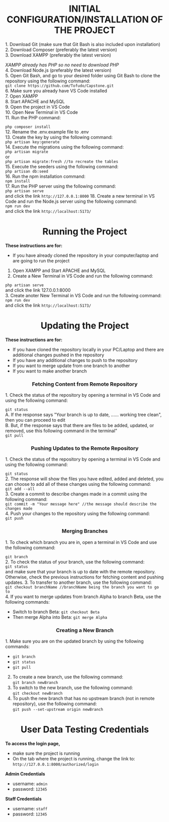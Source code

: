 <h1 align="center">INITIAL CONFIGURATION/INSTALLATION OF THE PROJECT</h1>
1. Download Git (make sure that Git Bash is also included upon installation) <br>
2. Download Composer (preferably the latest version) <br>
3. Download XAMPP (preferably the latest version) <br>

   *XAMPP already has PHP so no need to download PHP* <br>
4. Download Node.js (preferably the latest version) <br>
5. Open Git Bash, and go to your desired folder using Git Bash to clone the repository using the following command: <br>
`git clone https://github.com/Tofudo/Capstone.git` <br>
6. Make sure you already have VS Code installed <br>
7. Open XAMPP <br>
8. Start APACHE and MySQL <br>
9. Open the project in VS Code <br>
10. Open New Terminal in VS Code <br>
11. Run the PHP command: <br>

```php composer install```<br>
12. Rename the .env.example file to .env <br>
13. Create the key by using the following command: <br>
```php artisan key:generate```<br>
14. Execute the migrations using the following command: <br>
```php artisan migrate```<br>
or <br>
```php artisan migrate:fresh //to recreate the tables```<br>
15. Execute the seeders using the following command: <br>
```php artisan db:seed```<br>
16. Run the npm installation command: <br>
```npm install```<br>
17. Run the PHP server using the following command: <br>
```php artisan serve```<br>
    and click the link `http://127.0.0.1:8000`
18. Create a new terminal in VS Code and run the Node.js server using the following command: <br>
```npm run dev```<br>
    and click the link `http://localhost:5173/`

<h1 align="center">Running the Project</h1>

**These instructions are for:** <br>
 - If you have already cloned the repository in your computer/laptop and are going to run the project <br>
1. Open XAMPP and Start APACHE and MySQL <br>
2. Create a New Terminal in VS Code and run the following command: <br>

```php artisan serve``` <br>
   and click the link 127.0.0.1:8000 <br>
3. Create anoter New Terminal in VS Code and run the following command: <br>
```npm run dev```<br>
    and click the link `http://localhost:5173/` <br>

<h1 align="center">Updating the Project</h1>

**These instructions are for:** <br>
 - If you have cloned the repository locally in your PC/Laptop and there are additional changes pushed in the repository <br>
 - If you have any additional changes to push to the repository <br>
 - If you want to merge update from one branch to another <br>
 - If you want to make another branch

<h3 align="center">Fetching Content from Remote Repository</h3>
1. Check the status of the repository by opening a terminal in VS Code and using the following command:<br>

`git status` <br>
   A. If the response says "Your branch is up to date, ...... working tree clean", then you can proceed to edit <br>
   B. But, if the response says that there are files to be added, updated, or removed, use this following command in the terminal" <br>
      `git pull` <br>

<h3 align="center">Pushing Updates to the Remote Repository</h3>
1. Check the status of the repository by opening a terminal in VS Code and using the following command: <br>

`git status` <br>
2. The response will show the files you have edited, added and deleted, you can choose to add all of these changes using the following command: <br>
`git add --all` <br>
3. Create a commit to describe changes made in a commit using the following command: <br>
`git commit -m "Your message here" //the message should describe the changes made` <br>
4. Push your changes to the repository using the following command: <br>
`git push` <br>

<h3 align="center">Merging Branches</h3>
1. To check which branch you are in, open a terminal in VS Code and use the following command: <br>

`git branch` <br>
2. To check the status of your branch, use the following command: <br>
`git status` <br>
and make sure that your branch is up to date with the remote repository. Otherwise, check the previous instructions for fetching content and pushing updates.
3. To transfer to another branch, use the following command: <br>
`git checkout branchName //branchName being the branch you want to go to` <br>
4. If you want to merge updates from branch Alpha to branch Beta, use the following commands: <br>
 - Switch to branch Beta: `git checkout Beta` <br>
 - Then merge Alpha into Beta: `git merge Alpha` <br>

<h3 align="center">Creating a New Branch</h3>
1. Make sure you are on the updated branch by using the following commands: <br>

 - `git branch` <br>
 - `git status`<br>
 - `git pull` <br>
2. To create a new branch, use the following command: <br>
`git branch newBranch` <br>
3. To switch to the new branch, use the following command: <br>
`git checkout newBranch` <br>
4. To push the new branch that has no upstream branch (not in remote repository), use the following command: <br>
`git push --set-upstream origin newBranch` <br>

<h1 align="center">User Data Testing Credentials</h1>

**To access the login page,**
 - make sure the project is running
 - On the tab where the project is running, change the link to: `http://127.0.0.1:8000/authorized/login`


**Admin Credentials**
 - username: `admin`
 - password: `12345`


**Staff Credentials**
 - username: `staff`
 - password: `12345`
